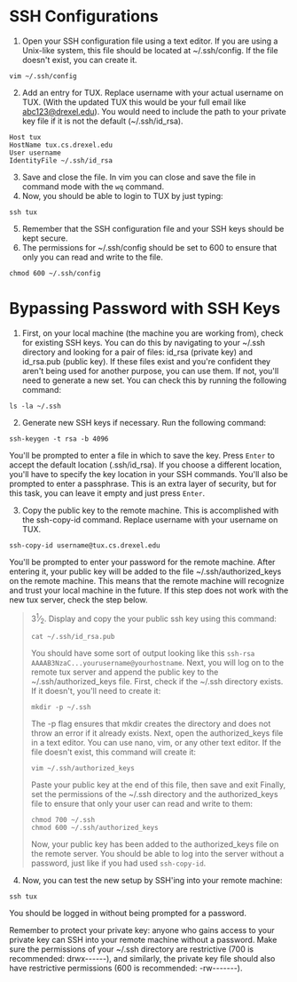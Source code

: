 # SSH Configurations #
1. Open your SSH configuration file using a text editor. If you are using a Unix-like system, this file should be located at ~/.ssh/config.
If the file doesn't exist, you can create it.
```
vim ~/.ssh/config
```
2. Add an entry for TUX. Replace username with your actual username on TUX. (With the updated TUX this would be your full email like abc123@drexel.edu).
You would need to include the path to your private key file if it is not the default (~/.ssh/id_rsa).
```
Host tux
HostName tux.cs.drexel.edu
User username
IdentityFile ~/.ssh/id_rsa
```
3. Save and close the file. In vim you can close and save the file in command mode with the `wq` command.
4. Now, you should be able to login to TUX by just typing:
```
ssh tux
```
5. Remember that the SSH configuration file and your SSH keys should be kept secure.
6. The permissions for ~/.ssh/config should be set to 600 to ensure that only you can read and write to the file.
```
chmod 600 ~/.ssh/config
```

# Bypassing Password with SSH Keys #

1. First, on your local machine (the machine you are working from), check for existing SSH keys.
You can do this by navigating to your ~/.ssh directory and looking for a pair of files: id_rsa (private key) and id_rsa.pub (public key).
If these files exist and you're confident they aren't being used for another purpose, you can use them. If not, you'll need to generate a new set. You can check this by running the following command:
```
ls -la ~/.ssh
```
2. Generate new SSH keys if necessary. Run the following command:
```
ssh-keygen -t rsa -b 4096
```
You'll be prompted to enter a file in which to save the key. Press `Enter` to accept the default location (.ssh/id_rsa). If you choose a different location, you'll have to specify the key location in your SSH commands.
You'll also be prompted to enter a passphrase. This is an extra layer of security, but for this task, you can leave it empty and just press `Enter`.

3. Copy the public key to the remote machine. This is accomplished with the ssh-copy-id command. 
Replace username with your username on TUX.
```
ssh-copy-id username@tux.cs.drexel.edu
```
You'll be prompted to enter your password for the remote machine. After entering it, your public key will be added to the file ~/.ssh/authorized_keys on the remote machine.
This means that the remote machine will recognize and trust your local machine in the future. If this step does not work with the new tux server, check the step below.

>3<sup>1</sup>&frasl;<sub>2</sub>. Display and copy the your public ssh key using this command:
>```
>cat ~/.ssh/id_rsa.pub
>```
>You should have some sort of output looking like this `ssh-rsa AAAAB3NzaC...yourusername@yourhostname`.
Next, you will log on to the remote tux server and append the public key to the ~/.ssh/authorized_keys file. First, check if the ~/.ssh directory exists. If it doesn't, you'll need to create it:
>```
>mkdir -p ~/.ssh
>```
>The -p flag ensures that mkdir creates the directory and does not throw an error if it already exists.
>Next, open the authorized_keys file in a text editor. You can use nano, vim, or any other text editor. If the file doesn't exist, this command will create it:
>```
>vim ~/.ssh/authorized_keys
>```
>Paste your public key at the end of this file, then save and exit
>Finally, set the permissions of the ~/.ssh directory and the authorized_keys file to ensure that only your user can read and write to them:
>```
>chmod 700 ~/.ssh
>chmod 600 ~/.ssh/authorized_keys
>```
>Now, your public key has been added to the authorized_keys file on the remote server. You should be able to log into the server without a password, just like if you had used `ssh-copy-id`.

4. Now, you can test the new setup by SSH'ing into your remote machine:
```
ssh tux
```
You should be logged in without being prompted for a password.


Remember to protect your private key: anyone who gains access to your private key can SSH into your remote machine without a password. 
Make sure the permissions of your ~/.ssh directory are restrictive (700 is recommended: drwx------), and similarly, the private key file should also have restrictive permissions (600 is recommended: -rw-------).
